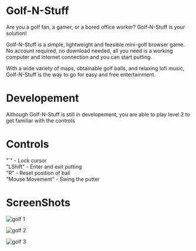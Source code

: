 # Golf-N-Stuff

Are you a golf fan, a gamer, or a bored office worker?
Golf-N-Stuff is your solution!

Golf-N-Stuff is a simple, lightweight and feesible mini-golf browser game. No account required, no download needed, all you need is a working computer and internet connection and you can start putting.

With a wide variety of maps, obtainable golf balls, and relaxing lofi music, Golf-N-Stuff is the way to go for easy and free entertainment.

# Developement
Although Golf-N-Stuff is still in developement, you are able to play level 2 to get familiar with the controls


# Controls
"`" - Lock cursor <br />
"LShift" - Enter and exit putting <br />
"R" - Reset position of ball <br />
"Mouse Movement" - Swing the putter <br />

# ScreenShots

![golf 1](https://user-images.githubusercontent.com/102387612/218224355-94060d05-c6b1-44f9-b90d-d71166aa2e67.png)

![golf 2](https://user-images.githubusercontent.com/102387612/218224362-827d3cff-5021-4ca8-8c71-52d71ae16cad.png)

![golf 3](https://user-images.githubusercontent.com/102387612/218224368-d2b78557-c9b7-4ad0-be7b-134203821251.png)
